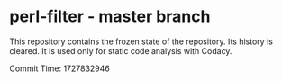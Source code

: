# perl-filter - master branch

This repository contains the frozen state of the repository.
Its history is cleared. It is used only for static code
analysis with Codacy.

Commit Time: 1727832946